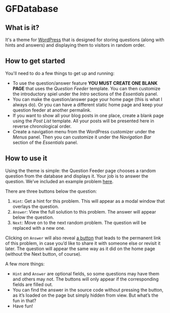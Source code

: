 # GFDatabase

## What is it?

It's a theme for [WordPress](https://wordpress.org/) that is designed for storing questions (along with hints and answers) and displaying them to visitors in random order.

## How to get started

You'll need to do a few things to get up and running:

* To use the question/answer feature **YOU MUST CREATE ONE BLANK PAGE** that uses the *Question Feeder* template. You can then customize the introductory spiel under the *Intro* sections of the *Essentials* panel.
* You can make the question/answer page your home page (this is what I always do). Or you can have a different static home page and keep your question feeder at another permalink.
* If you want to show all your blog posts in one place, create a blank page using the *Post List* template. All your posts will be presented here in reverse chronological order.
* Create a navigation menu from the WordPress customizer under the *Menus* panel. Then you can customize it under the *Navigation Bar* section of the *Essentials* panel.

## How to use it

Using the theme is simple: the Question Feeder page chooses a random question from the database and displays it. Your job is to answer the question. We’ve included an example problem [here](assets/images/example-1.png).

There are three buttons below the question:

1. `Hint`: Get a hint for this problem. This will appear as a modal window that overlays the question.
1. `Answer`: View the full solution to this problem. The answer will appear below the question.
1. `Next`: Move on to the next random problem. The question will be replaced with a new one.

Clicking on `Answer` will also reveal [a button](assets/images/example-2.png) that leads to the permanent link of this problem, in case you’d like to share it with someone else or revisit it later. The question will appear the same way as it did on the home page (without the Next button, of course).

A few more things:

* `Hint` and `Answer` are optional fields, so some questions may have them and others may not. The buttons will only appear if the corresponding fields are filled out.
* You can find the answer in the source code without pressing the button, as it’s loaded on the page but simply hidden from view. But what’s the fun in that?
* Have fun!